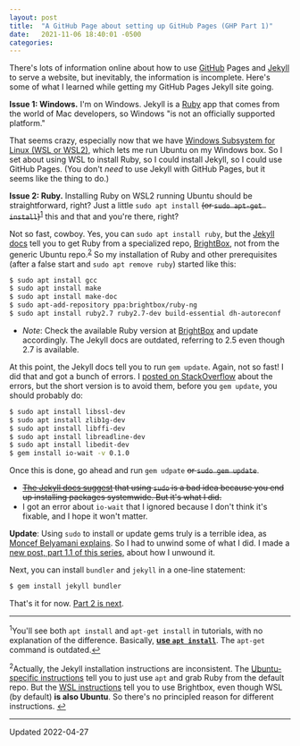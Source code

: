 ```yaml
---
layout: post
title:  "A GitHub Page about setting up GitHub Pages (GHP Part 1)"
date:   2021-11-06 18:40:01 -0500
categories:
---
```

There's lots of information online about how to use [GitHub](https://docs.github.com/en/pages) Pages and [Jekyll](https://jekyllrb.com/) to serve a website, but inevitably, the information is incomplete. Here's some of what I learned while getting my GitHub Pages Jekyll site going.

**Issue 1: Windows.** I'm on Windows. Jekyll is a [Ruby](https://www.ruby-lang.org/en/) app that comes from the world of Mac developers, so Windows "is not an officially supported platform." 

That seems crazy, especially now that we have [Windows Subsystem for Linux (WSL or WSL2)](https://docs.microsoft.com/en-us/windows/wsl/about), which lets me run Ubuntu on my Windows box. So I set about using WSL to install Ruby, so I could install Jekyll, so I could use GitHub Pages. (You don't *need* to use Jekyll with GitHub Pages, but it seems like the thing to do.) 

**Issue 2: Ruby.** Installing Ruby on WSL2 running Ubuntu should be straightforward, right? Just a little `sudo apt install` ~~(or `sudo apt-get install`)~~<sup id="a1">[1](#f1)</sup> this and that and you're there, right? 

Not so fast, cowboy. Yes, you can `sudo apt install ruby`, but the [Jekyll docs](https://jekyllrb.com/docs/installation/windows/) tell you to get Ruby from a specialized repo, [BrightBox](https://www.brightbox.com/docs/ruby/ubuntu/), not from the generic Ubuntu repo.<sup id="a2">[2](#f2)</sup> So my installation of Ruby and other prerequisites (after a false start and `sudo apt remove ruby`) started like this:
```bash
$ sudo apt install gcc
$ sudo apt install make
$ sudo apt install make-doc
$ sudo apt-add-repository ppa:brightbox/ruby-ng
$ sudo apt install ruby2.7 ruby2.7-dev build-essential dh-autoreconf
```
- *Note*: Check the available Ruby version at [BrightBox](https://www.brightbox.com/docs/ruby/ubuntu/) and update accordingly. The Jekyll docs are outdated, referring to 2.5 even though 2.7 is available.

At this point, the Jekyll docs tell you to run `gem update`. Again, not so fast! I did that and got a bunch of errors. I [posted on StackOverflow](https://stackoverflow.com/questions/69866170/how-do-i-provide-configuration-options-for-a-ruby-makefile-wsl-ubuntu-20-04) about the errors, but the short version is to avoid them, before you `gem update`, you should probably do:
```bash
$ sudo apt install libssl-dev
$ sudo apt install zlib1g-dev
$ sudo apt install libffi-dev
$ sudo apt install libreadline-dev 
$ sudo apt install libedit-dev
$ gem install io-wait -v 0.1.0 
```
Once this is done, go ahead and run `gem udpate` ~~or `sudo gem update`~~. 
- ~~[The Jekyll docs suggest](https://jekyllrb.com/docs/troubleshooting/#no-sudo) that using `sudo` is a bad idea because you end up installing packages systemwide. But it's what I did.~~
- I got an error about `io-wait` that I ignored because I don't think it's fixable, and I hope it won't matter. 

**Update**: Using `sudo` to install or update gems truly is a terrible idea, as [Moncef Belyamani explains](https://www.moncefbelyamani.com/why-you-should-never-use-sudo-to-install-ruby-gems/). So I had to unwind some of what I did. I made a [new post, part 1.1 of this series,]() about how I unwound it. 


Next, you can install `bundler` and `jekyll` in a one-line statement:
```bash
$ gem install jekyll bundler
```
That's it for now. [Part 2 is next](/2021/11/07/github-pages-part2-concepts.html). 

---
<sup id="f1">1</sup>You'll see both `apt install` and `apt-get install` in tutorials, with no explanation of the difference. Basically, [**use `apt install`**](https://web.archive.org/web/20220415192936/https://phoenixnap.com/kb/apt-vs-apt-get). The `apt-get` command is outdated.[↩](#a1)

<sup id="f2">2</sup>Actually, the Jekyll installation instructions are inconsistent. The [Ubuntu-specific instructions](https://jekyllrb.com/docs/installation/ubuntu/) tell you to just use `apt` and grab Ruby from the default repo. But the [WSL instructions](https://jekyllrb.com/docs/installation/windows/#installation-via-bash-on-windows-10) tell you to use Brightbox, even though WSL (by default) **is also Ubuntu**. So there's no principled reason for different instructions. [↩](#a2)

---

Updated 2022-04-27